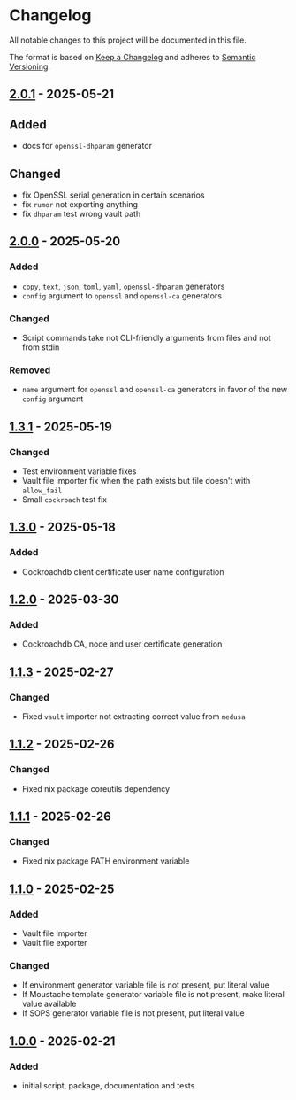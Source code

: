 <!-- markdownlint-disable MD024 -->

# Changelog

All notable changes to this project will be documented in this file.

The format is based on [Keep a Changelog](https://keepachangelog.com/en/1.0.0/)
and adheres to [Semantic Versioning](https://semver.org/).

## [2.0.1] - 2025-05-21

## Added

- docs for `openssl-dhparam` generator

## Changed

- fix OpenSSL serial generation in certain scenarios
- fix `rumor` not exporting anything
- fix `dhparam` test wrong vault path

## [2.0.0] - 2025-05-20

### Added

- `copy`, `text`, `json`, `toml`, `yaml`, `openssl-dhparam` generators
- `config` argument to `openssl` and `openssl-ca` generators

### Changed

- Script commands take not CLI-friendly arguments from files and not from stdin

### Removed

- `name` argument for `openssl` and `openssl-ca` generators in favor of the new
  `config` argument

## [1.3.1] - 2025-05-19

### Changed

- Test environment variable fixes
- Vault file importer fix when the path exists but file doesn't with
  `allow_fail`
- Small `cockroach` test fix

## [1.3.0] - 2025-05-18

### Added

- Cockroachdb client certificate user name configuration

## [1.2.0] - 2025-03-30

### Added

- Cockroachdb CA, node and user certificate generation

## [1.1.3] - 2025-02-27

### Changed

- Fixed `vault` importer not extracting correct value from `medusa`

## [1.1.2] - 2025-02-26

### Changed

- Fixed nix package coreutils dependency

## [1.1.1] - 2025-02-26

### Changed

- Fixed nix package PATH environment variable

## [1.1.0] - 2025-02-25

### Added

- Vault file importer
- Vault file exporter

### Changed

- If environment generator variable file is not present, put literal value
- If Moustache template generator variable file is not present, make literal
  value available
- If SOPS generator variable file is not present, put literal value

## [1.0.0] - 2025-02-21

### Added

- initial script, package, documentation and tests

[2.0.1]: https://github.com/altibiz/rumor/compare/2.0.0...2.0.1
[2.0.0]: https://github.com/altibiz/rumor/compare/1.3.1...2.0.0
[1.3.1]: https://github.com/altibiz/rumor/compare/1.3.0...1.3.1
[1.3.0]: https://github.com/altibiz/rumor/compare/1.2.0...1.3.0
[1.2.0]: https://github.com/altibiz/rumor/compare/1.1.3...1.2.0
[1.1.3]: https://github.com/altibiz/rumor/compare/1.1.2...1.1.3
[1.1.2]: https://github.com/altibiz/rumor/compare/1.1.1...1.1.2
[1.1.1]: https://github.com/altibiz/rumor/compare/1.1.0...1.1.1
[1.1.0]: https://github.com/altibiz/rumor/compare/1.0.0...1.1.0
[1.0.0]: https://github.com/altibiz/rumor/releases/tag/1.0.0

